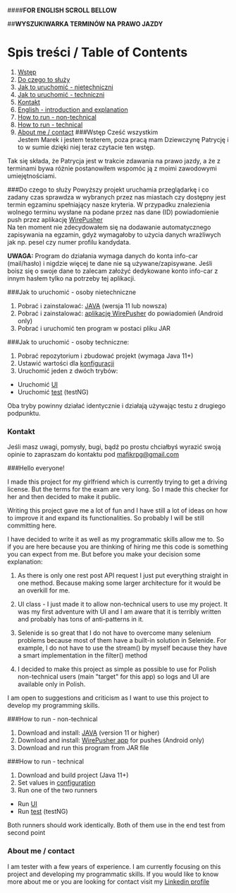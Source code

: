 ####**FOR ENGLISH SCROLL BELLOW**

##**WYSZUKIWARKA TERMINÓW NA PRAWO JAZDY**
# Spis treści / Table of Contents
 1. [Wstęp](#wstp)
 2. [Do czego to służy](#do-czego-to-suy)
 3. [Jak to uruchomić - nietechniczni](#jak-to-uruchomi---osoby-nietechniczne)
 4. [Jak to uruchomić - techniczni](#jak-to-uruchomi---osoby-techniczne)
 5. [Kontakt](#kontakt)
 6. [English - introduction and explanation](#hello-everyone)
 7. [How to run - non-technical](#how-to-run---non-technical)
 8. [How to run - technical](#how-to-run---technical)
 9. [About me / contact](#about-me--contact)
###Wstęp
Cześć wszystkim<br>
Jestem Marek i jestem testerem, poza pracą mam Dziewczynę Patrycję i to w sumie dzięki niej teraz czytacie ten wstęp.

Tak się składa, że Patrycja jest w trakcie zdawania na prawo jazdy, a że z terminami bywa różnie postanowiłem wspomóc ją z moimi zawodowymi umiejętnościami.

###Do czego to służy
Powyższy projekt uruchamia przeglądarkę i co zadany czas sprawdza 
w wybranych przez nas miastach czy dostępny jest termin egzaminu spełniający nasze kryteria.
W przypadku znalezienia wolnego terminu wysłane na podane przez nas dane (ID) powiadomienie push przez aplikację 
[WirePusher](https://wirepusher.com/) <br>
Na ten moment nie zdecydowałem się na dodawanie automatycznego zapisywania na egzamin, gdyż wymagałoby 
to użycia danych wrażliwych jak np. pesel czy numer profilu kandydata. <br>

**UWAGA:** Program do działania wymaga danych do konta info-car (mail/hasło) i nigdzie więcej te dane nie są używane/zapisywane. 
Jeśli boisz się o swoje dane to zalecam założyć dedykowane konto info-car z innym hasłem tylko na potrzeby tej aplikacji.

###Jak to uruchomić - osoby nietechniczne
1. Pobrać i zainstalować: [JAVA](https://www.java.com/pl/download/) (wersja 11 lub nowsza)
2. Pobrać i zainstalować: [aplikację WirePusher](https://play.google.com/store/apps/details?id=com.mrivan.wirepusher) do powiadomień (Android only)
3. Pobrać i uruchomić ten program w postaci pliku JAR

###Jak to uruchomić - osoby techniczne:
1. Pobrać repozytorium i zbudować projekt (wymaga Java 11+)
2. Ustawić wartości dla [konfiguracji](src/main/resources/configuration/configuration.properties)
3. Uruchomić jeden z dwóch trybów:
  * Uruchomić [UI](src/main/java/pl/durilian/wordTermsChecker/Runner.java)
  * Uruchomić [test](src/main/java/pl/durilian/wordTermsChecker/test/WordTest.java) (testNG)

Oba tryby powinny działać identycznie i działają używając testu z drugiego podpunktu.

### Kontakt
Jeśli masz uwagi, pomysły, bugi, bądź po prostu chciałbyś wyrazić swoją opinie to zapraszam do kontaktu pod mafikrpg@gmail.com

###Hello everyone!

I made this project for my girlfriend which is currently trying to get a driving license. But the terms for the exam are very long. So I made this checker for her and then decided to make it public.



Writing this project gave me a lot of fun and I have still a lot of ideas on how to improve it and expand its functionalities. So probably I will be still committing here.



I have decided to write it as well as my programmatic skills allow me to. So if you are here because you are thinking of hiring me this code is something you can expect from me. But before you make your decision some explanation:

1. As there is only one rest post API request I just put everything straight in one method. Because making some larger architecture for it would be an overkill for me.

2. UI class - I just made it to allow non-technical users to use my project. It was my first adventure with UI and I am aware that it is terribly written and probably has tons of anti-patterns in it.

3. Selenide is so great that I do not have to overcome many selenium problems because most of them have a built-in solution in Selenide. For example, I do not have to use the stream() by myself because they have a smart implementation in the filter() method

4. I decided to make this project as simple as possible to use for Polish non-technical users (main "target" for this app) so logs and UI are available only in Polish.

I am open to suggestions and criticism as I want to use this project to develop my programming skills.

###How to run - non-technical
1. Download and install:  [JAVA](https://www.java.com/en/download/) (version 11 or higher)
2. Download and install:  [WirePusher app](https://play.google.com/store/apps/details?id=com.mrivan.wirepusher) for pushes (Android only)
3. Download and run this program from JAR file

###How to run - technical
1. Download and build project (Java 11+)
2. Set values in [configuration](src/main/resources/configuration/configuration.properties)
3. Run one of the two runners
  * Run [UI](src/main/java/pl/durilian/wordTermsChecker/Runner.java)
  * Run [test](src/main/java/pl/durilian/wordTermsChecker/test/WordTest.java) (testNG)

Both runners should work identically. Both of them use in the end test from second point

### About me / contact
I am tester with a few years of experience. I am currently focusing on this project and developing my programmatic skills. If you would like to know more about me or you are looking for contact visit my [Linkedin profile](https://www.linkedin.com/in/marek-stawarczyk-30990912a/)